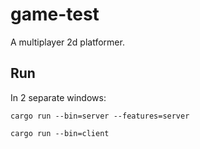# game-test

A multiplayer 2d platformer.

## Run

In 2 separate windows:

`cargo run --bin=server --features=server`

`cargo run --bin=client`

<!--

## Game ideas

Maplestory + runescape

Maplestory with resources and crafting.

Skill trees:

- strength
- defense
- mining
- smithing
- cooking
- brewing
- magic
- farming

-->
